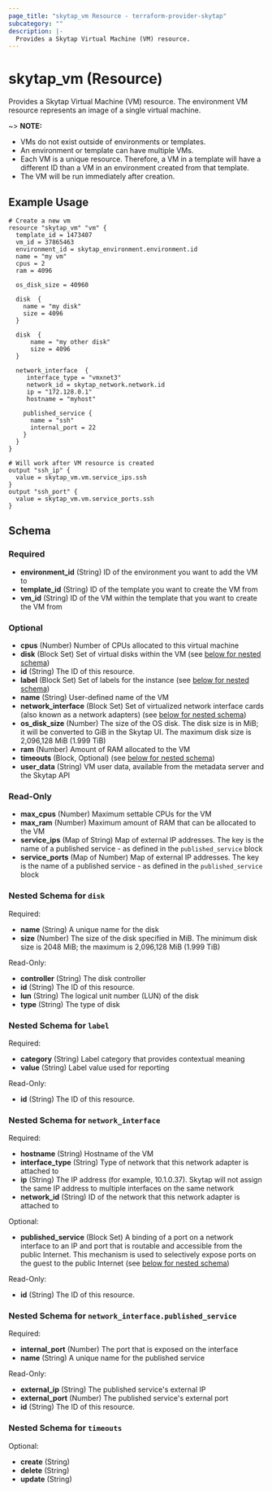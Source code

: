 ```yaml
---
page_title: "skytap_vm Resource - terraform-provider-skytap"
subcategory: ""
description: |-
  Provides a Skytap Virtual Machine (VM) resource.
---
```


# skytap_vm (Resource)

Provides a Skytap Virtual Machine (VM) resource. The environment VM resource represents an image of a single virtual machine.

~> **NOTE:**
* VMs do not exist outside of environments or templates.
* An environment or template can have multiple VMs.
* Each VM is a unique resource. Therefore, a VM in a template will have a different ID than a VM in an environment created from that template.
* The VM will be run immediately after creation.

## Example Usage

```hcl
# Create a new vm
resource "skytap_vm" "vm" {
  template_id = 1473407
  vm_id = 37865463
  environment_id = skytap_environment.environment.id
  name = "my vm"
  cpus = 2
  ram = 4096

  os_disk_size = 40960

  disk  {
    name = "my disk"
    size = 4096
  }

  disk  {
      name = "my other disk"
      size = 4096
  }

  network_interface  {
     interface_type = "vmxnet3"
     network_id = skytap_network.network.id
     ip = "172.128.0.1"
     hostname = "myhost"

    published_service {
      name = "ssh"
      internal_port = 22
    }
  }
}

# Will work after VM resource is created
output "ssh_ip" {
  value = skytap_vm.vm.service_ips.ssh
}
output "ssh_port" {
  value = skytap_vm.vm.service_ports.ssh
}
```

<!-- schema generated by tfplugindocs -->
## Schema

### Required

- **environment_id** (String) ID of the environment you want to add the VM to
- **template_id** (String) ID of the template you want to create the VM from
- **vm_id** (String) ID of the VM within the template that you want to create the VM from

### Optional

- **cpus** (Number) Number of CPUs allocated to this virtual machine
- **disk** (Block Set) Set of virtual disks within the VM (see [below for nested schema](#nestedblock--disk))
- **id** (String) The ID of this resource.
- **label** (Block Set) Set of labels for the instance (see [below for nested schema](#nestedblock--label))
- **name** (String) User-defined name of the VM
- **network_interface** (Block Set) Set of virtualized network interface cards (also known as a network adapters) (see [below for nested schema](#nestedblock--network_interface))
- **os_disk_size** (Number) The size of the OS disk. The disk size is in MiB; it will be converted to GiB in the Skytap UI. The maximum disk size is 2,096,128 MiB (1.999 TiB)
- **ram** (Number) Amount of RAM allocated to the VM
- **timeouts** (Block, Optional) (see [below for nested schema](#nestedblock--timeouts))
- **user_data** (String) VM user data, available from the metadata server and the Skytap API

### Read-Only

- **max_cpus** (Number) Maximum settable CPUs for the VM
- **max_ram** (Number) Maximum amount of RAM that can be allocated to the VM
- **service_ips** (Map of String) Map of external IP addresses. The key is the name of a published service - as defined in the `published_service` block
- **service_ports** (Map of Number) Map of external IP addresses. The key is the name of a published service - as defined in the `published_service` block

<a id="nestedblock--disk"></a>
### Nested Schema for `disk`

Required:

- **name** (String) A unique name for the disk
- **size** (Number) The size of the disk specified in MiB. The minimum disk size is 2048 MiB; the maximum is 2,096,128 MiB (1.999 TiB)

Read-Only:

- **controller** (String) The disk controller
- **id** (String) The ID of this resource.
- **lun** (String) The logical unit number (LUN) of the disk
- **type** (String) The type of disk


<a id="nestedblock--label"></a>
### Nested Schema for `label`

Required:

- **category** (String) Label category that provides contextual meaning
- **value** (String) Label value used for reporting

Read-Only:

- **id** (String) The ID of this resource.


<a id="nestedblock--network_interface"></a>
### Nested Schema for `network_interface`

Required:

- **hostname** (String) Hostname of the VM
- **interface_type** (String) Type of network that this network adapter is attached to
- **ip** (String) The IP address (for example, 10.1.0.37). Skytap will not assign the same IP address to multiple interfaces on the same network
- **network_id** (String) ID of the network that this network adapter is attached to

Optional:

- **published_service** (Block Set) A binding of a port on a network interface to an IP and port that is routable and accessible from the public Internet. This mechanism is used to selectively expose ports on the guest to the public Internet (see [below for nested schema](#nestedblock--network_interface--published_service))

Read-Only:

- **id** (String) The ID of this resource.

<a id="nestedblock--network_interface--published_service"></a>
### Nested Schema for `network_interface.published_service`

Required:

- **internal_port** (Number) The port that is exposed on the interface
- **name** (String) A unique name for the published service

Read-Only:

- **external_ip** (String) The published service's external IP
- **external_port** (Number) The published service's external port
- **id** (String) The ID of this resource.



<a id="nestedblock--timeouts"></a>
### Nested Schema for `timeouts`

Optional:

- **create** (String)
- **delete** (String)
- **update** (String)
